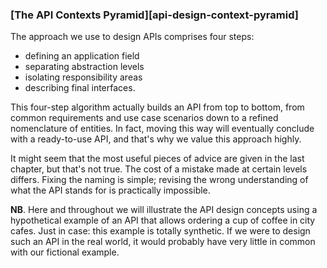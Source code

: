 ### [The API Contexts Pyramid][api-design-context-pyramid]

The approach we use to design APIs comprises four steps:
  * defining an application field
  * separating abstraction levels
  * isolating responsibility areas
  * describing final interfaces.

This four-step algorithm actually builds an API from top to bottom, from common requirements and use case scenarios down to a refined nomenclature of entities. In fact, moving this way will eventually conclude with a ready-to-use API, and that's why we value this approach highly.

It might seem that the most useful pieces of advice are given in the last chapter, but that's not true. The cost of a mistake made at certain levels differs. Fixing the naming is simple; revising the wrong understanding of what the API stands for is practically impossible.

**NB**. Here and throughout we will illustrate the API design concepts using a hypothetical example of an API that allows ordering a cup of coffee in city cafes. Just in case: this example is totally synthetic. If we were to design such an API in the real world, it would probably have very little in common with our fictional example.